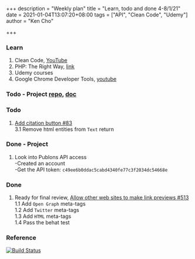 +++
description = "Weekly plan"
title = "Learn, todo and done 4-8/1/21"
date = 2021-01-04T13:07:20+08:00
tags = ["API", "Clean Code", "Udemy"]
author = "Ken Cho"

+++  
### Learn
1. Clean Code, [YouTube](https://www.youtube.com/watch?v=7EmboKQH8lM)
2. PHP: The Right Way, [link](https://phptherightway.com/)
3. Udemy courses
4. Google Chrome Developer Tools, [youtube](https://www.youtube.com/watch?v=x4q86IjJFag&feature=youtu.be)

### Todo - Project [repo](https://github.com/kencho51/mint_doi), [doc](https://docs.google.com/document/d/1CopK9e9QclOd91WRN1LREEBefMDb5cWoHiElj3IfKLc/edit#)

### Todo
1. [Add citation button #83](https://github.com/gigascience/gigadb-website/pull/521)  
   3.1 Remove html entities from `Text` return

### Done - Project
1. Look into Publons API access  
   -Created an account  
   -Get the API token: `c49ee6b0ddac5cabd4340fe77c3f2034dc54668e`

### Done
1. Ready for final review, [Allow other web sites to make link previews #513](https://github.com/gigascience/gigadb-website/issues/513)  
   1.1 Add `Open Graph` meta-tags  
   1.2 Add `Twitter` meta-tags  
   1.3 Add `HTML` meta-tags  
   1.4 Pass the behat test

### Reference


[![Build Status](https://travis-ci.com/kencho51/gigathing.svg?branch=master)](https://travis-ci.com/kencho51/gigathing)

